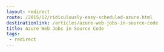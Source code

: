 ```yaml
---
layout: redirect
route: /2015/12/ridiculously-easy-scheduled-azure.html
destinationlink: /articles/azure-web-jobs-in-source-code
title: Azure Web Jobs in Source Code
tags: 
 - redirect
---
```

 